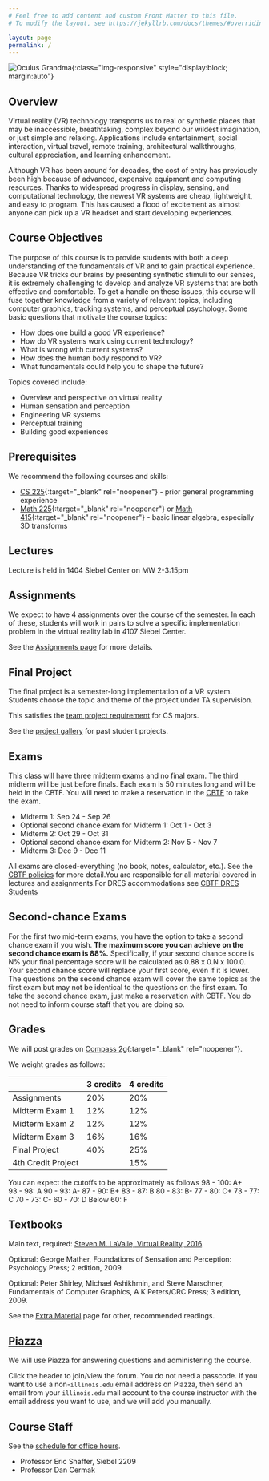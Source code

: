 ```yaml
---
# Feel free to add content and custom Front Matter to this file.
# To modify the layout, see https://jekyllrb.com/docs/themes/#overriding-theme-defaults

layout: page
permalink: /
---
```


![Oculus Grandma](/img/OculusGrandma.jpg){:class="img-responsive" style="display:block; margin:auto"}


## Overview ##
Virtual reality (VR) technology transports us to real or synthetic places that may be inaccessible, breathtaking, complex beyond our wildest imagination, or just simple and relaxing. Applications include entertainment, social interaction, virtual travel, remote training, architectural walkthroughs, cultural appreciation, and learning enhancement.

Although VR has been around for decades, the cost of entry has previously been high because of advanced, expensive equipment and computing resources. Thanks to widespread progress in display, sensing, and computational technology, the newest VR systems are cheap, lightweight, and easy to program. This has caused a flood of excitement as almost anyone can pick up a VR headset and start developing experiences.

## Course Objectives ##
The purpose of this course is to provide students with both a deep understanding of the fundamentals of VR and to gain practical experience. Because VR tricks our brains by presenting synthetic stimuli to our senses, it is extremely challenging to develop and analyze VR systems that are both effective and comfortable. To get a handle on these issues, this course will fuse together knowledge from a variety of relevant topics, including computer graphics, tracking systems, and perceptual psychology. Some basic questions that motivate the course topics:

- How does one build a good VR experience?
- How do VR systems work using current technology?
- What is wrong with current systems?
- How does the human body respond to VR?
- What fundamentals could help you to shape the future?

Topics covered include:

- Overview and perspective on virtual reality
- Human sensation and perception
- Engineering VR systems
- Perceptual training
- Building good experiences

## Prerequisites ##
We recommend the following courses and skills:

- [CS 225](https://courses.engr.illinois.edu/cs225/){:target="_blank" rel="noopener"} - prior general programming experience
- [Math 225](https://math.illinois.edu/resources/department-resources/syllabus-math-225){:target="_blank" rel="noopener"} or [Math 415](https://math.illinois.edu/resources/department-resources/syllabus-math-415){:target="_blank" rel="noopener"} - basic linear algebra, especially 3D transforms

## Lectures ##
Lecture is held in 1404 Siebel Center on MW 2-3:15pm

## Assignments ##
We expect to have 4 assignments over the course of the semester. In each of these, students will work in pairs to solve a specific implementation problem in the virtual reality lab in 4107 Siebel Center.

See the [Assignments page](/assignments) for more details.

## Final Project ##
The final project is a semester-long implementation of a VR system. Students choose the topic and theme of the project under TA supervision.

This satisfies the [team project requirement](https://cs.illinois.edu/academics/degree-program-options/bs-computer-science-engineering) for CS majors.

See the [project gallery](/projects) for past student projects.

## Exams ##
This class will have three midterm exams and no final exam. The third midterm will be just before finals. Each exam is 50 minutes long and will be held in the CBTF. You will need to make a reservation in the [CBTF](https://cbtf.engr.illinois.edu) to take the exam.

- Midterm 1: Sep 24 - Sep 26
- Optional second chance exam for Midterm 1: Oct 1 - Oct 3
- Midterm 2: Oct 29 - Oct 31
- Optional second chance exam for Midterm 2: Nov 5 - Nov 7
- Midterm 3:  Dec 9 - Dec 11

All exams are closed-everything (no book, notes, calculator, etc.). See the [CBTF policies](https://cbtf.engr.illinois.edu/for-students/policies.html) for more detail.You are responsible for all material covered in lectures and assignments.For DRES accommodations see [CBTF DRES Students](https://cbtf.engr.illinois.edu/for-students/dres-students.html)

## Second-chance Exams ##

For the first two mid-term exams, you have the option to take a second chance exam if you wish. **The maximum score you can achieve on the second chance exam is 88%.** Specifically, if your second chance score is N% your final percentage score will be calculated as 0.88 x 0.N x 100.0. Your second chance score will replace your first score, even if it is lower. The questions on the second chance exam will cover the same topics as the first exam but may not be identical to the questions on the first exam. To take the second chance exam, just make a reservation with CBTF. You do not need to inform course staff that you are doing so.

## Grades ##
We will post grades on [Compass 2g](https://compass.illinois.edu){:target="_blank" rel="noopener"}.

We weight grades as follows:

| | 3 credits | 4 credits |  
| ----- | ------ | ----- |  
| Assignments | 20% | 20% |  
| Midterm Exam 1 | 12% | 12% |  
| Midterm Exam 2 | 12% | 12% |
| Midterm Exam 3 | 16% | 16% |
| Final Project | 40% | 25% |  
| 4th Credit Project | | 15% |  

You can expect the cutoffs to be approximately as follows
98 - 100: A+  
93 - 98: A
90 - 93: A-
87 - 90: B+
83 - 87: B
80 - 83: B-
77 - 80: C+
73 - 77: C
70 - 73: C-
60 - 70: D
Below 60: F



## Textbooks ##
Main text, required: [Steven M. LaValle, Virtual Reality, 2016](http://vr.cs.uiuc.edu).

Optional: George Mather, Foundations of Sensation and Perception: Psychology Press; 2 edition, 2009.

Optional: Peter Shirley, Michael Ashikhmin, and Steve Marschner, Fundamentals of Computer Graphics, A K Peters/CRC Press; 3 edition, 2009.

See the [Extra Material](/extra-material) page for other, recommended readings.

## [Piazza](https://piazza.com/illinois/fall2019/cs498vr) ##
We will use Piazza for answering questions and administering the course.

Click the header to join/view the forum. You do not need a passcode. If you want to use a non-`illinois.edu` email address on Piazza, then send an email from your `illinois.edu` mail account to the course instructor with the email address you want to use, and we will add you manually.

## Course Staff ##
See the [schedule for office hours](/officehours).

* Professor Eric Shaffer, Siebel 2209
* Professor Dan Cermak
